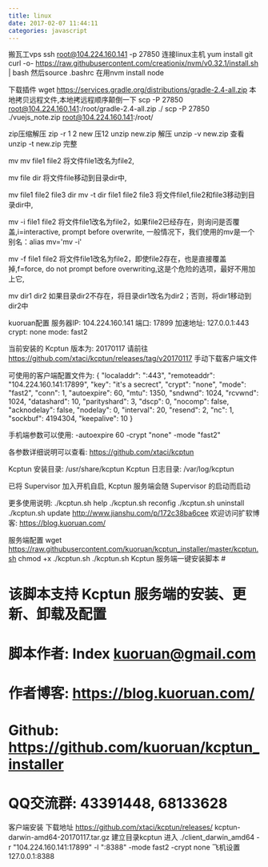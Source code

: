 ```yaml
---
title: linux
date: 2017-02-07 11:44:11
categories: javascript
---
```


搬瓦工vps
ssh root@104.224.160.141 -p 27850 连接linux主机
yum install git
curl -o- https://raw.githubusercontent.com/creationix/nvm/v0.32.1/install.sh | bash
然后source .bashrc 在用nvm install node

下载插件
wget https://services.gradle.org/distributions/gradle-2.4-all.zip
本地拷贝远程文件,本地拷远程顺序颠倒一下
scp -P 27850 root@104.224.160.141:/root/gradle-2.4-all.zip ./
scp -P 27850 ./vuejs_note.zip root@104.224.160.141:/root/

zip压缩解压
zip -r 1 2 new 压12
unzip new.zip 解压
unzip -v new.zip 查看
unzip -t new.zip 完整 

mv
mv file1 file2
将文件file1改名为file2,
 
mv file dir
将文件file移动到目录dir中,
 
mv file1 file2 file3 dir
mv -t dir file1 file2 file3
将文件file1,file2和file3移动到目录dir中,
 
mv -i file1 file2
将文件file1改名为file2，如果file2已经存在，则询问是否覆盖,i=interactive, prompt before overwrite,
一般情况下，我们使用的mv是一个别名：alias mv='mv -i'
 
mv -f file1 file2
将文件file1改名为file2，即使file2存在，也是直接覆盖掉,f=force, do not prompt before overwriting,这是个危险的选项，最好不用加上它,
 
mv dir1 dir2
如果目录dir2不存在，将目录dir1改名为dir2；否则，将dir1移动到dir2中

kuoruan配置
服务器IP:  104.224.160.141
端口:  17899
加速地址: 127.0.0.1:443
crypt:  none
mode:  fast2

当前安装的 Kcptun 版本为: 20170117
请前往 https://github.com/xtaci/kcptun/releases/tag/v20170117 手动下载客户端文件

可使用的客户端配置文件为:
{
    "localaddr": ":443",
    "remoteaddr": "104.224.160.141:17899",
    "key": "it's a secrect",
    "crypt": "none",
    "mode": "fast2",
    "conn": 1,
    "autoexpire": 60,
    "mtu": 1350,
    "sndwnd": 1024,
    "rcvwnd": 1024,
    "datashard": 10,
    "parityshard": 3,
    "dscp": 0,
    "nocomp": false,
    "acknodelay": false,
    "nodelay": 0,
    "interval": 20,
    "resend": 2,
    "nc": 1,
    "sockbuf": 4194304,
    "keepalive": 10
}

手机端参数可以使用:
-autoexpire 60 -crypt "none" -mode "fast2"

各参数详细说明可以查看: https://github.com/xtaci/kcptun

Kcptun 安装目录: /usr/share/kcptun
Kcptun 日志目录: /var/log/kcptun

已将 Supervisor 加入开机自启, Kcptun 服务端会随 Supervisor 的启动而启动

更多使用说明: ./kcptun.sh help
./kcptun.sh reconfig
./kcptun.sh uninstall
./kcptun.sh update
http://www.jianshu.com/p/172c38ba6cee
欢迎访问扩软博客: https://blog.kuoruan.com/

服务端配置
wget https://raw.githubusercontent.com/kuoruan/kcptun_installer/master/kcptun.sh
chmod +x ./kcptun.sh
./kcptun.sh
 Kcptun 服务端一键安装脚本                             #
# 该脚本支持 Kcptun 服务端的安装、更新、卸载及配置      #
# 脚本作者: Index <kuoruan@gmail.com>                   #
# 作者博客: https://blog.kuoruan.com/                   #
# Github: https://github.com/kuoruan/kcptun_installer   #
# QQ交流群: 43391448, 68133628

客户端安装
下载地址
https://github.com/xtaci/kcptun/releases/ 
kcptun-darwin-amd64-20170117.tar.gz
建立目录kcptun 进入
./client_darwin_amd64 -r "104.224.160.141:17899" -l ":8388" -mode fast2 -crypt none
飞机设置
127.0.0.1:8388

